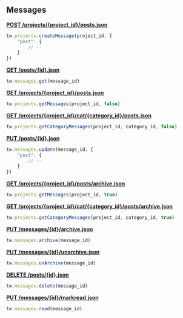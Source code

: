 ## Messages

[**POST /projects/{project_id}/posts.json**](https://developer.teamwork.com/messages#create_a_message)

```js
tw.projects.createMessage(project_id, {
	"post": {
		// --
	}
})
```

[**GET /posts/{id}.json**](https://developer.teamwork.com/messages#retrieve_a_single)

```js
tw.messages.get(message_id)
```

[**GET /projects/{project_id}/posts.json**](https://developer.teamwork.com/messages#retrieve_latest_m)

```js
tw.projects.getMessages(project_id, false)
```

[**GET /projects/{project_id}/cat/{category_id}/posts.json**](https://developer.teamwork.com/messages#retrieve_messages)

```js
tw.projects.getCategoryMessages(project_id, category_id, false)
```

[**PUT /posts/{id}.json**](https://developer.teamwork.com/messages#update_message)

```js
tw.messages.update(message_id, {
	"post": {
		// --
	}
})
```

[**GET /projects/{project_id}/posts/archive.json**](https://developer.teamwork.com/messages#get_archived_mess)

```js
tw.projects.getMessages(project_id, true)
```

[**GET /projects/{project_id}/cat/{category_id}/posts/archive.json**](https://developer.teamwork.com/messages#get_archived_mess)

```js
tw.projects.getCategoryMessages(project_id, category_id, true)
```

[**PUT /messages/{id}/archive.json**](https://developer.teamwork.com/messages#archive_a_message)

```js
tw.messages.archive(message_id)
```

[**PUT /messages/{id}/unarchive.json**](https://developer.teamwork.com/messages#un-archive_a_mess)

```js
tw.messages.unArchive(message_id)
```

[**DELETE /posts/{id}.json**](https://developer.teamwork.com/messages#destroy_message)

```js
tw.messages.delete(message_id)
```

[**PUT /messages/{id}/markread.json**](https://developer.teamwork.com/messages#mark_message_read)

```js
tw.messages.read(message_id)
```

